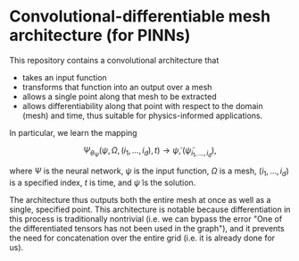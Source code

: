 # Convolutional-differentiable mesh architecture (for PINNs)
This repository contains a convolutional architecture that 
- takes an input function
- transforms that function into an output over a mesh
- allows a single point along that mesh to be extracted
- allows differentiability along that point with respect to the domain (mesh) and time, thus suitable for physics-informed applications.

In particular, we learn the mapping

$$ \Psi_{\theta_{\Psi}} (\psi, \Omega, (i_1, ..., i_d), t) \rightarrow \tilde{\psi}, (\tilde{\psi}_{i_1,...,i_d}) ,$$

where $\Psi$ is the neural network, $\psi$ is the input function, $\Omega$ is a mesh, $(i_1,\hdots,i_d)$ is a specified index, $t$ is time, and $\tilde{\psi}$ is the solution.
  
The architecture thus outputs both the entire mesh at once as well as a single, specified point. This architecture is notable because differentiation in this process is traditionally nontrivial (i.e. we can bypass the error "One of the differentiated tensors has not been used in the graph"), and it prevents the need for concatenation over the entire grid (i.e. it is already done for us).

